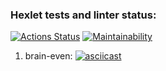 ### Hexlet tests and linter status:

[![Actions Status](https://github.com/gmaslov-dev/frontend-project-44/actions/workflows/hexlet-check.yml/badge.svg)](https://github.com/gmaslov-dev/frontend-project-44/actions)
[![Maintainability](https://api.codeclimate.com/v1/badges/fd9defa6d9ca4f8fd892/maintainability)](https://codeclimate.com/github/gmaslov-dev/frontend-project-44/maintainability)

1. brain-even:
[![asciicast](https://asciinema.org/a/8qje4R9Ed2fnsMSeKO3Ab041V.svg)](https://asciinema.org/a/8qje4R9Ed2fnsMSeKO3Ab041V)